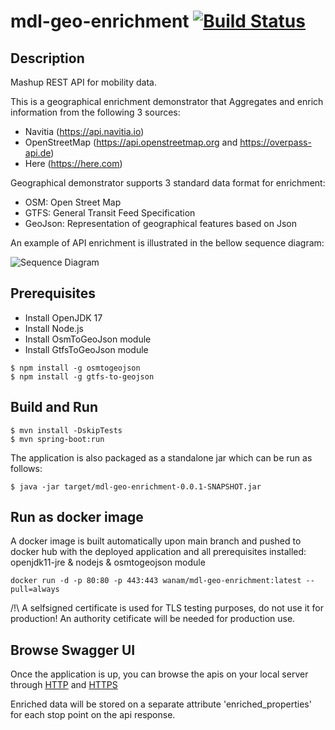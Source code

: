 # mdl-geo-enrichment [![Build Status](https://github.com/wanam/mdl-geo-enrichment/actions/workflows/github-actions.yml/badge.svg)](https://github.com/wanam/mdl-geo-enrichment/actions/workflows/github-actions.yml)

## Description

Mashup REST API for mobility data.

This is a geographical enrichment demonstrator that Aggregates and enrich information from the following 3 sources:

* Navitia (https://api.navitia.io)
* OpenStreetMap (https://api.openstreetmap.org and https://overpass-api.de)
* Here (https://here.com)

Geographical demonstrator supports 3 standard data format for enrichment:
* OSM: Open Street Map
* GTFS: General Transit Feed Specification
* GeoJson: Representation of geographical features based on Json

An example of API enrichment is illustrated in the bellow sequence diagram:

![Sequence Diagram](https://www.plantuml.com/plantuml/png/TP51ImD138Nl-oj2B-f1l7kGYXPH44fRVq1s9zQHRbAJBDX_RuPTKTlnbc5UtlTucPkZ-j3lcXSZXSiRc3rBc-_H4MwNZpEuXWLhxjuWT5joU991cGvdLhwR8t5PtuowrMAz-NPuYBVAu6Hm1U-ZWJKdoYfz5NkPjw2q5pQg4TVXsD5lOW7k9RCRdBCaiWl8_2hQesTXQ0_Goi0fV6FuR4uTQacM_nhMGXrltuagxT1f2XO5TY8Q6R3qWfo0iPyc6YjN-XZ8d1AWk-QsD5XZbTFzN8hIXFWJSKwSuinV)

## Prerequisites
* Install OpenJDK 17
* Install Node.js
* Install OsmToGeoJson module
* Install GtfsToGeoJson module
```
$ npm install -g osmtogeojson
$ npm install -g gtfs-to-geojson
```

## Build and Run
```
$ mvn install -DskipTests
$ mvn spring-boot:run
```

The application is also packaged as a standalone jar which can be run as follows:
```
$ java -jar target/mdl-geo-enrichment-0.0.1-SNAPSHOT.jar
```

## Run as docker image
A docker image is built automatically upon main branch and pushed to docker hub with the deployed application and all prerequisites installed: openjdk11-jre & nodejs & osmtogeojson module
```
docker run -d -p 80:80 -p 443:443 wanam/mdl-geo-enrichment:latest --pull=always
```
/!\ A selfsigned certificate is used for TLS testing purposes, do not use it for production! An authority cetificate will be needed for production use.

## Browse Swagger UI
Once the application is up, you can browse the apis on your local server through [HTTP](http://localhost/swagger-ui/index.html) and [HTTPS](https://localhost/swagger-ui/index.html)

Enriched data will be stored on a separate attribute 'enriched_properties' for each stop point on the api response.
